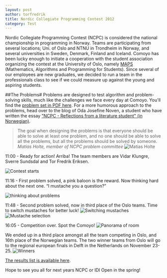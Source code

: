 ```yaml
---
layout: post
author: torfredrik
title: Nordic Collegiate Programming Contest 2012
category: Test
---
```


Nordic Collegiate Programming Contest (NCPC) is considered the national championship in programming in Norway. Teams are participating from several locations; Uni. of Oslo and NTNU in Trondheim in Norway, and several universities in Sweden, Denmark, Finland and Iceland. Comoyo has been lucky enough to initiate a cooperation with the student association organizing the contest at the University of Oslo, namely [MAPS](http://www.maps-uio.no/) (Mathematics, Algorithms and Programming for Students). Since several of our employees are new graduates, we decided to run a team in the professionals class to see if we could measure up against the young and aspiring students. 

##The Problems#
Problems are designed to test algorithm and problem-solving skills, much like the challenges we face every day at Comoyo. You'll find the [problem set in PDF here](http://ncpc.idi.ntnu.no/ncpc2012/ncpc2012problems.pdf). For a more humorous approach to the problems, head over to the blog of Oda Josefine Noven, a student who have written the essay ["NCPC - Reflections from a literature student" (in Norwegian)](http://noven.blogg.no/1349694111_nm_i_programmering__e.html).

> The goal when designing the problems is that everyone should be able to solve at least one problem, and no one should be able to solve all the problems, but all the problems should be solved by someone. 
> <cite>Matias Holte, member of NCPC problem committee</cite>
![Matias Holte](/assets/img/posts/ncpc2012/matias.JPG)

11:00 - Ready for action! Arriba! The team members are Vidar Klungre, Sverre Sundsdal and Tor Fredrik Eriksen.

![Contest starts](/assets/img/posts/ncpc2012/ready.JPG)

11:16 - First problem solved, a pink baloon is the reward. Now thinking hard about the next one. “I mustache you a question?”

![thinking about problems](/assets/img/posts/ncpc2012/thinking.JPG)

11:48 - Second problem solved, now in third place of the Oslo teams. Time to switch mustaches for better luck!
![Switching mustaches](/assets/img/posts/ncpc2012/bart.JPG)
![Mustache selection](/assets/img/posts/ncpc2012/mustaches.JPG)

16:05 - Competition over. Spot the Comoyo!
![Panorama of room](/assets/img/posts/ncpc2012/panorama.jpg)

We ended up in a third place amongst all the team competing in Oslo, and 16th place of the Norwegian teams. The two winner teams from Oslo will go to the regional european finals in Delft in the Netherlands on November 23-25. 
![Winners](/assets/img/posts/ncpc2012/winners.JPG)

[The results list is available here](https://ncpc12.contest.scrool.se/standings/?filter=16).

Hope to see you all for next years NCPC or IDI Open in the spring!


